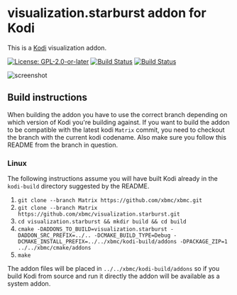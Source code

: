 # visualization.starburst addon for Kodi

This is a [Kodi](http://kodi.tv) visualization addon.

[![License: GPL-2.0-or-later](https://img.shields.io/badge/License-GPL%20v2+-blue.svg)](LICENSE.md)
[![Build Status](https://dev.azure.com/teamkodi/binary-addons/_apis/build/status/xbmc.visualization.starburst?branchName=Matrix)](https://dev.azure.com/teamkodi/binary-addons/_build/latest?definitionId=32&branchName=Matrix)
[![Build Status](https://jenkins.kodi.tv/view/Addons/job/xbmc/job/visualization.starburst/job/Matrix/badge/icon)](https://jenkins.kodi.tv/blue/organizations/jenkins/xbmc%2Fvisualization.starburst/branches/)
<!--- [![Build Status](https://ci.appveyor.com/api/projects/status/github/xbmc/visualization.starburst?branch=Matrix&svg=true)](https://ci.appveyor.com/project/xbmc/visualization-starburst?branch=Matrix) -->

![screenshot](https://raw.githubusercontent.com/xbmc/visualization.starburst/Matrix/visualization.starburst/resources/screenshot-01.jpg)

## Build instructions
When building the addon you have to use the correct branch depending on which version of Kodi you're building against. 
If you want to build the addon to be compatible with the latest kodi `Matrix` commit, you need to checkout the branch with the current kodi codename.
Also make sure you follow this README from the branch in question.

### Linux

The following instructions assume you will have built Kodi already in the `kodi-build` directory 
suggested by the README.

1. `git clone --branch Matrix https://github.com/xbmc/xbmc.git`
2. `git clone --branch Matrix https://github.com/xbmc/visualization.starburst.git`
3. `cd visualization.starburst && mkdir build && cd build`
4. `cmake -DADDONS_TO_BUILD=visualization.starburst -DADDON_SRC_PREFIX=../.. -DCMAKE_BUILD_TYPE=Debug -DCMAKE_INSTALL_PREFIX=../../xbmc/kodi-build/addons -DPACKAGE_ZIP=1 ../../xbmc/cmake/addons`
5. `make`

The addon files will be placed in `../../xbmc/kodi-build/addons` so if you build Kodi from source and run it directly 
the addon will be available as a system addon.
